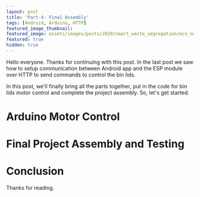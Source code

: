 ```yaml
---
layout: post
title: 'Part-4: Final Assembly'
tags: [Android, Arduino, HTTP]
featured_image_thumbnail:
featured_image: assets/images/posts/2020/smart_waste_segregation/eco_not_ego.jpg
featured: true
hidden: true
---
```


Hello everyone. Thanks for continuing with this post. In the last post we saw how to setup communication between Android app and the ESP module over HTTP to send commands to control the bin lids.

In this post, we'll finally bring all the parts together, put in the code for bin lids motor control and complete the project assembly. So, let's get started.

# Arduino Motor Control

# Final Project Assembly and Testing

# Conclusion

Thanks for reading.